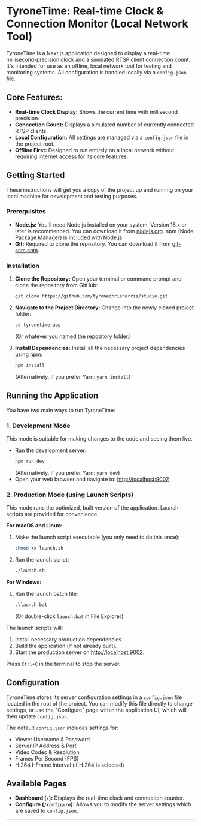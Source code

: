 # TyroneTime: Real-time Clock & Connection Monitor (Local Network Tool)

TyroneTime is a Next.js application designed to display a real-time millisecond-precision clock and a simulated RTSP client connection count. It's intended for use as an offline, local network tool for testing and monitoring systems. All configuration is handled locally via a `config.json` file.

## Core Features:

*   **Real-time Clock Display:** Shows the current time with millisecond precision.
*   **Connection Count:** Displays a simulated number of currently connected RTSP clients.
*   **Local Configuration:** All settings are managed via a `config.json` file in the project root.
*   **Offline First:** Designed to run entirely on a local network without requiring internet access for its core features.

## Getting Started

These instructions will get you a copy of the project up and running on your local machine for development and testing purposes.

### Prerequisites

*   **Node.js:** You'll need Node.js installed on your system. Version 18.x or later is recommended. You can download it from [nodejs.org](https://nodejs.org/). npm (Node Package Manager) is included with Node.js.
*   **Git:** Required to clone the repository. You can download it from [git-scm.com](https://git-scm.com/).

### Installation

1.  **Clone the Repository:**
    Open your terminal or command prompt and clone the repository from GitHub:
    ```bash
    git clone https://github.com/tyronechrisharris/studio.git
    ```

2.  **Navigate to the Project Directory:**
    Change into the newly cloned project folder:
    ```bash
    cd tyronetime-app 
    ```
    (Or whatever you named the repository folder.)

3.  **Install Dependencies:**
    Install all the necessary project dependencies using npm:
    ```bash
    npm install
    ```
    (Alternatively, if you prefer Yarn: `yarn install`)


## Running the Application

You have two main ways to run TyroneTime:

### 1. Development Mode

This mode is suitable for making changes to the code and seeing them live.

*   Run the development server:
    ```bash
    npm run dev
    ```
    (Alternatively, if you prefer Yarn: `yarn dev`)
*   Open your web browser and navigate to: [http://localhost:9002](http://localhost:9002)

### 2. Production Mode (using Launch Scripts)

This mode runs the optimized, built version of the application. Launch scripts are provided for convenience.

**For macOS and Linux:**

1.  Make the launch script executable (you only need to do this once):
    ```bash
    chmod +x launch.sh
    ```
2.  Run the launch script:
    ```bash
    ./launch.sh
    ```

**For Windows:**

1.  Run the launch batch file:
    ```bash
    .\launch.bat
    ```
    (Or double-click `launch.bat` in File Explorer)

The launch scripts will:
1.  Install necessary production dependencies.
2.  Build the application (if not already built).
3.  Start the production server on [http://localhost:9002](http://localhost:9002).

Press `Ctrl+C` in the terminal to stop the server.

## Configuration

TyroneTime stores its server configuration settings in a `config.json` file located in the root of the project. You can modify this file directly to change settings, or use the "Configure" page within the application UI, which will then update `config.json`.

The default `config.json` includes settings for:
*   Viewer Username & Password
*   Server IP Address & Port
*   Video Codec & Resolution
*   Frames Per Second (FPS)
*   H.264 I-Frame Interval (if H.264 is selected)

## Available Pages

*   **Dashboard (`/`):** Displays the real-time clock and connection counter.
*   **Configure (`/configure`):** Allows you to modify the server settings which are saved to `config.json`.

---

